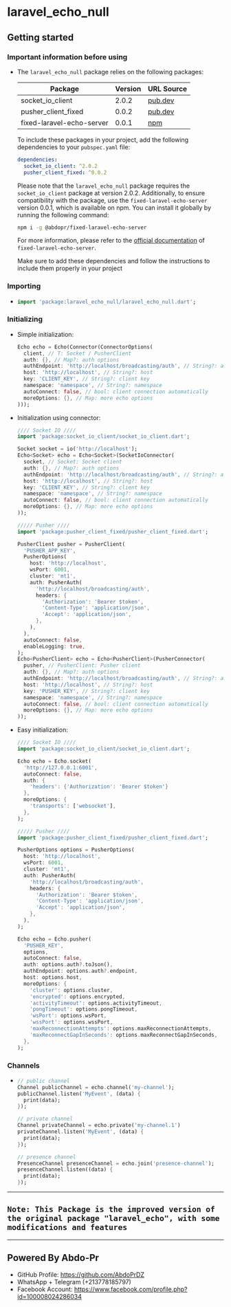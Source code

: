 # laravel_echo_null

## Getting started

### Important information before using

- The `laravel_echo_null` package relies on the following packages:

  | Package                    | Version   | URL Source                                                             |
  | -------------------------- | --------- | ---------------------------------------------------------------------- |
  | socket_io_client           | 2.0.2     | [pub.dev](https://pub.dev/packages/socket_io_client)                   |
  | pusher_client_fixed        | 0.0.2     | [pub.dev](https://pub.dev/packages/pusher_client_fixed)                |
  | fixed-laravel-echo-server  | 0.0.1     | [npm](https://www.npmjs.com/package/@abdopr/fixed-laravel-echo-server) |

  To include these packages in your project, add the following dependencies to your `pubspec.yaml` file:

  ```yaml
  dependencies:
    socket_io_client: ^2.0.2
    pusher_client_fixed: ^0.0.2
  ```

  Please note that the `laravel_echo_null` package requires the `socket_io_client` package at version 2.0.2. Additionally, to ensure compatibility with the package, use the `fixed-laravel-echo-server` version 0.0.1, which is available on npm. You can install it globally by running the following command:

  ```bash
  npm i -g @abdopr/fixed-laravel-echo-server
  ```

  For more information, please refer to the [official documentation](https://pub.dev/packages/socket_io_client) of `fixed-laravel-echo-server`.

  Make sure to add these dependencies and follow the instructions to include them properly in your project  

### Importing

- ```dart
  import 'package:laravel_echo_null/laravel_echo_null.dart';
  ```

### Initializing

- Simple initialization:

  ```dart
  Echo echo = Echo(Connector(ConnectorOptions(
    client, // T: Socket / PusherClient
    auth: {}, // Map?: auth options
    authEndpoint: 'http://localhost/broadcasting/auth', // String?: auth host
    host: 'http://localhost', // String?: host
    key: 'CLIENT_KEY', // String?: client key
    namespace: 'namespace', // String?: namespace
    autoConnect: false, // bool: client connection automatically
    moreOptions: {}, // Map: more echo options
  )));
  ```

- Initialization using connector:

  ```dart
  //// Socket IO ////
  import 'package:socket_io_client/socket_io_client.dart';

  Socket socket = io('http://localhost');
  Echo<Socket> echo = Echo<Socket>(SocketIoConnector(
    socket, // Socket: Socket client
    auth: {}, // Map?: auth options
    authEndpoint: 'http://localhost/broadcasting/auth', // String?: auth host
    host: 'http://localhost', // String?: host
    key: 'CLIENT_KEY', // String?: client key
    namespace: 'namespace', // String?: namespace
    autoConnect: false, // bool: client connection automatically
    moreOptions: {}, // Map: more echo options
  ));

  ///// Pusher ////
  import 'package:pusher_client_fixed/pusher_client_fixed.dart';

  PusherClient pusher = PusherClient(
    'PUSHER_APP_KEY',
    PusherOptions(
      host: 'http://localhost',
      wsPort: 6001,
      cluster: 'mt1',
      auth: PusherAuth(
        'http://localhost/broadcasting/auth',
        headers: {
          'Authorization': 'Bearer $token',
          'Content-Type': 'application/json',
          'Accept': 'application/json',
        },
      ),
    ),
    autoConnect: false,
    enableLogging: true,
  );
  Echo<PusherClient> echo = Echo<PusherClient>(PusherConnector(
    pusher, // PusherClient: Pusher client
    auth: {}, // Map?: auth options
    authEndpoint: 'http://localhost/broadcasting/auth', // String?: auth host
    host: 'http://localhost', // String?: host
    key: 'PUSHER_KEY', // String?: client key
    namespace: 'namespace', // String?: namespace
    autoConnect: false, // bool: client connection automatically
    moreOptions: {}, // Map: more echo options
  ));
  ```

- Easy initialization:

  ```dart
  //// Socket IO ////
  import 'package:socket_io_client/socket_io_client.dart';

  Echo echo = Echo.socket(
    'http://127.0.0.1:6001',
    autoConnect: false,
    auth: {
      'headers': {'Authorization': 'Bearer $token'}
    },
    moreOptions: {
      'transports': ['websocket'],
    },
  );

  ///// Pusher ////
  import 'package:pusher_client_fixed/pusher_client_fixed.dart';
  
  PusherOptions options = PusherOptions(
    host: 'http://localhost',
    wsPort: 6001,
    cluster: 'mt1',
    auth: PusherAuth(
      'http://localhost/broadcasting/auth',
      headers: {
        'Authorization': 'Bearer $token',
        'Content-Type': 'application/json',
        'Accept': 'application/json',
      },
    ),
  );

  Echo echo = Echo.pusher(
    'PUSHER_KEY',
    options,
    autoConnect: false,
    auth: options.auth?.toJson(),
    authEndpoint: options.auth?.endpoint,
    host: options.host,
    moreOptions: {
      'cluster': options.cluster,
      'encrypted': options.encrypted,
      'activityTimeout': options.activityTimeout,
      'pongTimeout': options.pongTimeout,
      'wsPort': options.wsPort,
      'wssPort': options.wssPort,
      'maxReconnectionAttempts': options.maxReconnectionAttempts,
      'maxReconnectGapInSeconds': options.maxReconnectGapInSeconds,
    },
  );

  ```

### Channels

- ```dart
  // public channel
  Channel publicChannel = echo.channel('my-channel');
  publicChannel.listen('MyEvent', (data) {
    print(data);
  });

  // private channel
  Channel privateChannel = echo.private('my-channel.1')
  privateChannel.listen('MyEvent', (data) {
    print(data);
  });

  // presence channel
  PresenceChannel presenceChannel = echo.join('presence-channel');
  presenceChannel.listen((data) {
    print(data);
  });
  ```

----------------------------------------------------------------------------------------------------------------------------

## `Note: This Package is the improved version of the original package "laravel_echo", with some modifications and features`

----------------------------------------------------------------------------------------------------------------------------

## Powered By Abdo-Pr

- GitHub Profile: <https://github.com/AbdoPrDZ>
- WhatsApp + Telegram (+213778185797)
- Facebook Account: <https://www.facebook.com/profile.php?id=100008024286034>